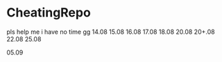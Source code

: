 # CheatingRepo

pls help me 
i have no time
gg
14.08
15.08
16.08
17.08
18.08
20.08
20+.08
22.08
25.08

05.09
